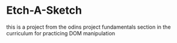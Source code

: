 # Etch-A-Sketch

this is a project from the odins project fundamentals section in the curriculum for practicing DOM manipulation
